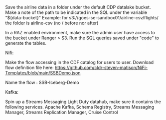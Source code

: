 Save the airline data in a folder under the default CDP datalake bucket.
Make a note of the path to be indicated in the SQL under the variable "${data-bucket}"
Example: for s3://goes-se-sandbox01/airline-csv/flights/ the folder is airline-csv (no / before nor after)

In a RAZ enabled environment, make sure the admin user have access to the bucket under Ranger > S3.
Run the SQL queries saved under "code" to generate the tables.  

Nifi:  

Make the flow accessing in the CDF catalog for users to user. Download flow definition file here: 
https://github.com/cldr-steven-matison/NiFi-Templates/blob/main/SSBDemo.json  

Name the flow : SSB-Iceberg-Demo  

Kafka:  

Spin up a Streams Messaging Light Duty datahub, make sure it contains the following services.
Apache Kafka, Schema Registry, Streams Messaging Manager, Streams Replication Manager, Cruise Control